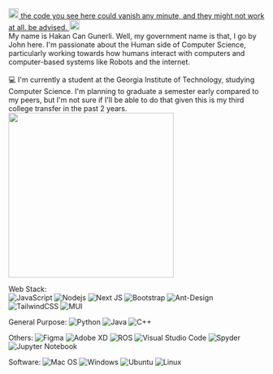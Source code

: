 <a href="https://youtu.be/WPQSVUjeHfw"> 
 <img src="https://thumbs.gfycat.com/DelayedVacantDassie.webp" alt="this code does not work." width="20" height="20"/> the code you see here could vanish any minute, and they might not work at all. be advised.  <img src="https://thumbs.gfycat.com/DelayedVacantDassie.webp" alt="oh fuck" width="20" height="20"/></a>
<br>
My name is Hakan Can Gunerli. Well, my government name is that, I go by John here. I'm passionate about the Human side of Computer Science, particularly working towards how humans interact with computers and computer-based systems like Robots and the internet.

<br> 
<br>
💻 I'm currently a student at the Georgia Institute of Technology, studying Computer Science. I'm planning to graduate a semester early compared to my peers, but I'm not sure if I'll be able to do that given this is my third college transfer in the past 2 years. 

<div style="display: flex; justify-content: space-around">
<div>
    <a href="https://github.com/anuraghazra/github-readme-stats">
      <img width=325 align="center" src="https://github-readme-stats.vercel.app/api/top-langs/?username=hakancangunerli&hide=c%23,ShaderLab,Makefile,HLSL,HTML&title_color=61dafb&text_color=ffffff&icon_color=61dafb&bg_color=20232a&langs_count=8&layout=compact&border_color=61dafb&hide_border=true" />
    </a>
<div>
 
<div>
 
Web Stack:   
![JavaScript](https://img.shields.io/badge/-JavaScript-black?style=flat-square&logo=javascript)
![Nodejs](https://img.shields.io/badge/-Nodejs-black?style=flat-square&logo=Node.js)
![Next JS](https://img.shields.io/badge/Next-black?style=flat-square&logo=next.js&logoColor=white)
![Bootstrap](https://img.shields.io/badge/-Bootstrap-563D7C?style=flat-square&logo=bootstrap)
![Ant-Design](https://img.shields.io/badge/-AntDesign-%230170FE?style=flat-square&logo=ant-design&logoColor=white)
![TailwindCSS](https://img.shields.io/badge/tailwindcss-%2338B2AC.svg?style=flat-square&logo=tailwind-css&logoColor=white)
![MUI](https://img.shields.io/badge/MUI-%230081CB.svg?style=flat-square&logo=material-ui&logoColor=white)


General Purpose: 
![Python](https://img.shields.io/badge/-Python-black?style=flat-square&logo=Python)
![Java](https://img.shields.io/badge/-java-E34A86?style=flat-square&logo=java)
![C++](https://img.shields.io/badge/-C++-00599C?style=flat-square&logo=c)
 

Others: 
![Figma](https://img.shields.io/badge/figma-%23F24E1E.svg?style=flat-square&logo=figma&logoColor=white)
![Adobe XD](https://img.shields.io/badge/Adobe%20XD-470137?style=flat-square&logo=Adobe%20XD&logoColor=#FF61F6)
![ROS](https://img.shields.io/badge/ros-%230A0FF9.svg?style=flat-square&logo=ros&logoColor=white)
![Visual Studio Code](https://img.shields.io/badge/Visual%20Studio%20Code-0078d7.svg?style=flat-square&logo=visual-studio-code&logoColor=white)
![Spyder](https://img.shields.io/badge/Spyder-838485?style=flat-square&logo=spyder%20ide&logoColor=maroon)
![Jupyter Notebook](https://img.shields.io/badge/jupyter-%23FA0F00.svg?style=flat-square&logo=jupyter&logoColor=white)
 

Software: 
![Mac OS](https://img.shields.io/badge/mac%20os-000000?style=flat-square&logo=macos&logoColor=F0F0F0)
![Windows](https://img.shields.io/badge/Windows-0078D6?style=flat-square&logo=windows&logoColor=white)
![Ubuntu](https://img.shields.io/badge/Ubuntu-E95420?style=flat-square&logo=ubuntu&logoColor=white)
![Linux](https://img.shields.io/badge/Linux-FCC624?style=flat-square&logo=linux&logoColor=black)
  
 </div>
 </div>
